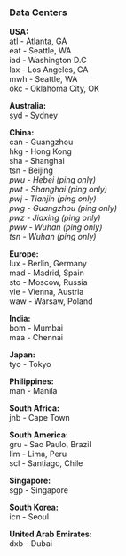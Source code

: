 ### Data Centers
**USA:**  
	atl - Atlanta, GA  
	eat - Seattle, WA  
	iad - Washington D.C  
	lax - Los Angeles, CA  
	mwh - Seattle, WA  
	okc - Oklahoma City, OK  

**Australia:**  
	syd - Sydney  

**China:**  
  can - Guangzhou  
	hkg - Hong Kong  
	sha - Shanghai  
	tsn - Beijing  
	*pwu - Hebei (ping only)  
	pwt - Shanghai (ping only)  
	pwj - Tianjin (ping only)  
	pwg - Guangzhou (ping only)  
	pwz - Jiaxing (ping only)  
	pww - Wuhan (ping only)  
	tsn - Wuhan (ping only)*  
	
**Europe:**  
	lux - Berlin, Germany  
	mad - Madrid, Spain  
	sto - Moscow, Russia  
	vie - Vienna, Austria  
	waw - Warsaw, Poland  
	
**India:**  
	bom - Mumbai  
	maa - Chennai  
	
**Japan:**  
	tyo - Tokyo  

**Philippines:**  
	man - Manila  

**South Africa:**  
	jnb - Cape Town  
	
**South America:**  
	gru - Sao Paulo, Brazil  
	lim - Lima, Peru  
	scl - Santiago, Chile  

**Singapore:**  
	sgp - Singapore  

**South Korea:**  
	icn - Seoul  

**United Arab Emirates:**  
	dxb - Dubai  
